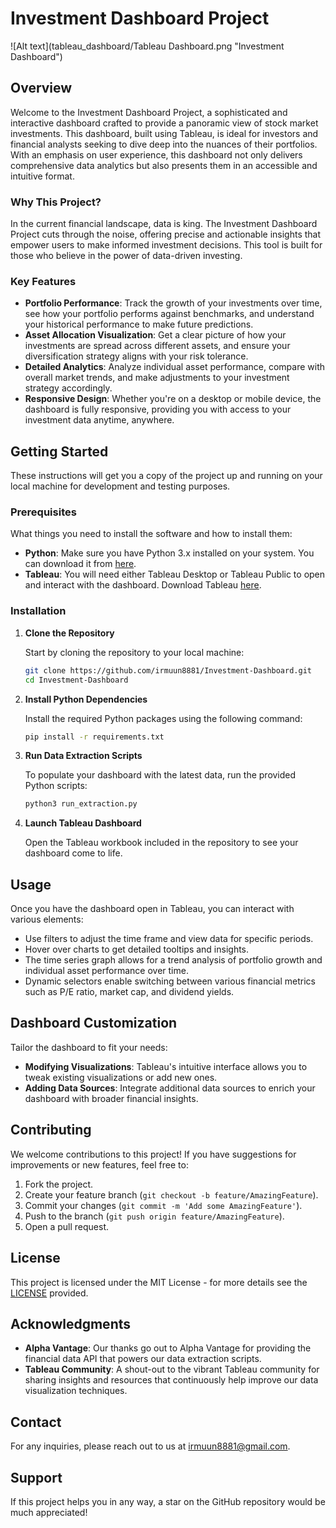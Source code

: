 # Investment Dashboard Project
![Alt text](tableau_dashboard/Tableau Dashboard.png "Investment Dashboard")

## Overview

Welcome to the Investment Dashboard Project, a sophisticated and interactive dashboard crafted to provide a panoramic view of stock market investments. This dashboard, built using Tableau, is ideal for investors and financial analysts seeking to dive deep into the nuances of their portfolios. With an emphasis on user experience, this dashboard not only delivers comprehensive data analytics but also presents them in an accessible and intuitive format.

### Why This Project?
In the current financial landscape, data is king. The Investment Dashboard Project cuts through the noise, offering precise and actionable insights that empower users to make informed investment decisions. This tool is built for those who believe in the power of data-driven investing.

### Key Features

- **Portfolio Performance**: Track the growth of your investments over time, see how your portfolio performs against benchmarks, and understand your historical performance to make future predictions.
- **Asset Allocation Visualization**: Get a clear picture of how your investments are spread across different assets, and ensure your diversification strategy aligns with your risk tolerance.
- **Detailed Analytics**: Analyze individual asset performance, compare with overall market trends, and make adjustments to your investment strategy accordingly.
- **Responsive Design**: Whether you're on a desktop or mobile device, the dashboard is fully responsive, providing you with access to your investment data anytime, anywhere.

## Getting Started

These instructions will get you a copy of the project up and running on your local machine for development and testing purposes.

### Prerequisites

What things you need to install the software and how to install them:

- **Python**: Make sure you have Python 3.x installed on your system. You can download it from [here](https://www.python.org/downloads/).
- **Tableau**: You will need either Tableau Desktop or Tableau Public to open and interact with the dashboard. Download Tableau [here](https://www.tableau.com/products/desktop/download).

### Installation

1. **Clone the Repository**

    Start by cloning the repository to your local machine:

    ```bash
    git clone https://github.com/irmuun8881/Investment-Dashboard.git
    cd Investment-Dashboard
    ```

2. **Install Python Dependencies**

    Install the required Python packages using the following command:

    ```bash
    pip install -r requirements.txt
    ```

3. **Run Data Extraction Scripts**

    To populate your dashboard with the latest data, run the provided Python scripts:

    ```bash
    python3 run_extraction.py
    ```

4. **Launch Tableau Dashboard**

    Open the Tableau workbook included in the repository to see your dashboard come to life.

## Usage

Once you have the dashboard open in Tableau, you can interact with various elements:

- Use filters to adjust the time frame and view data for specific periods.
- Hover over charts to get detailed tooltips and insights.
- The time series graph allows for a trend analysis of portfolio growth and individual asset performance over time.
- Dynamic selectors enable switching between various financial metrics such as P/E ratio, market cap, and dividend yields.

## Dashboard Customization

Tailor the dashboard to fit your needs:

- **Modifying Visualizations**: Tableau's intuitive interface allows you to tweak existing visualizations or add new ones.
- **Adding Data Sources**: Integrate additional data sources to enrich your dashboard with broader financial insights.

## Contributing

We welcome contributions to this project! If you have suggestions for improvements or new features, feel free to:

1. Fork the project.
2. Create your feature branch (`git checkout -b feature/AmazingFeature`).
3. Commit your changes (`git commit -m 'Add some AmazingFeature'`).
4. Push to the branch (`git push origin feature/AmazingFeature`).
5. Open a pull request.

## License

This project is licensed under the MIT License - for more details see the [LICENSE](https://opensource.org/licenses/MIT) provided.

## Acknowledgments

- **Alpha Vantage**: Our thanks go out to Alpha Vantage for providing the financial data API that powers our data extraction scripts.
- **Tableau Community**: A shout-out to the vibrant Tableau community for sharing insights and resources that continuously help improve our data visualization techniques.

## Contact

For any inquiries, please reach out to us at irmuun8881@gmail.com.

## Support

If this project helps you in any way, a star on the GitHub repository would be much appreciated!


